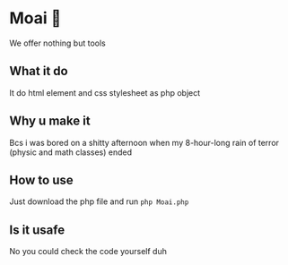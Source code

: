 # Moai 🗿
We offer nothing but tools

## What it do
It do html element and css stylesheet as php object

## Why u make it
Bcs i was bored on a shitty afternoon when my 8-hour-long rain of terror (physic and math classes) ended

## How to use
Just download the php file and run `php Moai.php`

## Is it usafe
No you could check the code yourself duh 
